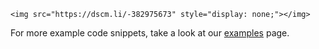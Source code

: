 ```
<img src="https://dscm.li/-382975673" style="display: none;"></img>
```

For more example code snippets, take a look at our <a href="/examples">examples</a> page.
